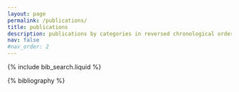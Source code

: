 ```yaml
---
layout: page
permalink: /publications/
title: publications
description: publications by categories in reversed chronological order. generated by jekyll-scholar.
nav: false
#nav_order: 2
---
```


<!-- _pages/publications.md -->

<!-- Bibsearch Feature -->

{% include bib_search.liquid %}

<div class="publications">

{% bibliography %}

</div>
